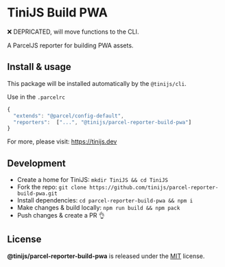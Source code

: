 # TiniJS Build PWA

:x: DEPRICATED, will move functions to the CLI.

A ParcelJS reporter for building PWA assets.

## Install & usage

This package will be installed automatically by the `@tinijs/cli`.

Use in the `.parcelrc`

```js
{
  "extends": "@parcel/config-default",
  "reporters":  ["...", "@tinijs/parcel-reporter-build-pwa"]
}
```

For more, please visit: <https://tinijs.dev>

## Development

- Create a home for TiniJS: `mkdir TiniJS && cd TiniJS`
- Fork the repo: `git clone https://github.com/tinijs/parcel-reporter-build-pwa.git`
- Install dependencies: `cd parcel-reporter-build-pwa && npm i`
- Make changes & build locally: `npm run build && npm pack`
- Push changes & create a PR 👌

## License

**@tinijs/parcel-reporter-build-pwa** is released under the [MIT](https://github.com/tinijs/parcel-reporter-build-pwa/blob/master/LICENSE) license.
